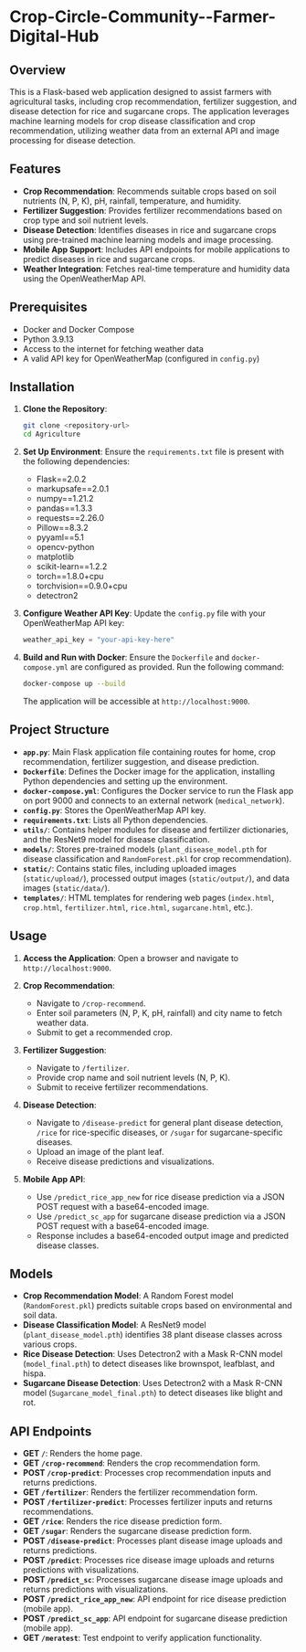 # Crop-Circle-Community--Farmer-Digital-Hub
## Overview
This is a Flask-based web application designed to assist farmers with agricultural tasks, including crop recommendation, fertilizer suggestion, and disease detection for rice and sugarcane crops. The application leverages machine learning models for crop disease classification and crop recommendation, utilizing weather data from an external API and image processing for disease detection.

## Features
- **Crop Recommendation**: Recommends suitable crops based on soil nutrients (N, P, K), pH, rainfall, temperature, and humidity.
- **Fertilizer Suggestion**: Provides fertilizer recommendations based on crop type and soil nutrient levels.
- **Disease Detection**: Identifies diseases in rice and sugarcane crops using pre-trained machine learning models and image processing.
- **Mobile App Support**: Includes API endpoints for mobile applications to predict diseases in rice and sugarcane crops.
- **Weather Integration**: Fetches real-time temperature and humidity data using the OpenWeatherMap API.

## Prerequisites
- Docker and Docker Compose
- Python 3.9.13
- Access to the internet for fetching weather data
- A valid API key for OpenWeatherMap (configured in `config.py`)

## Installation

1. **Clone the Repository**:
   ```bash
   git clone <repository-url>
   cd Agriculture
   ```

2. **Set Up Environment**:
   Ensure the `requirements.txt` file is present with the following dependencies:
   - Flask==2.0.2
   - markupsafe==2.0.1
   - numpy==1.21.2
   - pandas==1.3.3
   - requests==2.26.0
   - Pillow==8.3.2
   - pyyaml==5.1
   - opencv-python
   - matplotlib
   - scikit-learn==1.2.2
   - torch==1.8.0+cpu
   - torchvision==0.9.0+cpu
   - detectron2

3. **Configure Weather API Key**:
   Update the `config.py` file with your OpenWeatherMap API key:
   ```python
   weather_api_key = "your-api-key-here"
   ```

4. **Build and Run with Docker**:
   Ensure the `Dockerfile` and `docker-compose.yml` are configured as provided. Run the following command:
   ```bash
   docker-compose up --build
   ```
   The application will be accessible at `http://localhost:9000`.

## Project Structure
- **`app.py`**: Main Flask application file containing routes for home, crop recommendation, fertilizer suggestion, and disease prediction.
- **`Dockerfile`**: Defines the Docker image for the application, installing Python dependencies and setting up the environment.
- **`docker-compose.yml`**: Configures the Docker service to run the Flask app on port 9000 and connects to an external network (`medical_network`).
- **`config.py`**: Stores the OpenWeatherMap API key.
- **`requirements.txt`**: Lists all Python dependencies.
- **`utils/`**: Contains helper modules for disease and fertilizer dictionaries, and the ResNet9 model for disease classification.
- **`models/`**: Stores pre-trained models (`plant_disease_model.pth` for disease classification and `RandomForest.pkl` for crop recommendation).
- **`static/`**: Contains static files, including uploaded images (`static/upload/`), processed output images (`static/output/`), and data images (`static/data/`).
- **`templates/`**: HTML templates for rendering web pages (`index.html`, `crop.html`, `fertilizer.html`, `rice.html`, `sugarcane.html`, etc.).

## Usage

1. **Access the Application**:
   Open a browser and navigate to `http://localhost:9000`.

2. **Crop Recommendation**:
   - Navigate to `/crop-recommend`.
   - Enter soil parameters (N, P, K, pH, rainfall) and city name to fetch weather data.
   - Submit to get a recommended crop.

3. **Fertilizer Suggestion**:
   - Navigate to `/fertilizer`.
   - Provide crop name and soil nutrient levels (N, P, K).
   - Submit to receive fertilizer recommendations.

4. **Disease Detection**:
   - Navigate to `/disease-predict` for general plant disease detection, `/rice` for rice-specific diseases, or `/sugar` for sugarcane-specific diseases.
   - Upload an image of the plant leaf.
   - Receive disease predictions and visualizations.

5. **Mobile App API**:
   - Use `/predict_rice_app_new` for rice disease prediction via a JSON POST request with a base64-encoded image.
   - Use `/predict_sc_app` for sugarcane disease prediction via a JSON POST request with a base64-encoded image.
   - Response includes a base64-encoded output image and predicted disease classes.

## Models
- **Crop Recommendation Model**: A Random Forest model (`RandomForest.pkl`) predicts suitable crops based on environmental and soil data.
- **Disease Classification Model**: A ResNet9 model (`plant_disease_model.pth`) identifies 38 plant disease classes across various crops.
- **Rice Disease Detection**: Uses Detectron2 with a Mask R-CNN model (`model_final.pth`) to detect diseases like brownspot, leafblast, and hispa.
- **Sugarcane Disease Detection**: Uses Detectron2 with a Mask R-CNN model (`Sugarcane_model_final.pth`) to detect diseases like blight and rot.

## API Endpoints
- **GET `/`**: Renders the home page.
- **GET `/crop-recommend`**: Renders the crop recommendation form.
- **POST `/crop-predict`**: Processes crop recommendation inputs and returns predictions.
- **GET `/fertilizer`**: Renders the fertilizer recommendation form.
- **POST `/fertilizer-predict`**: Processes fertilizer inputs and returns recommendations.
- **GET `/rice`**: Renders the rice disease prediction form.
- **GET `/sugar`**: Renders the sugarcane disease prediction form.
- **POST `/disease-predict`**: Processes plant disease image uploads and returns predictions.
- **POST `/predict`**: Processes rice disease image uploads and returns predictions with visualizations.
- **POST `/predict_sc`**: Processes sugarcane disease image uploads and returns predictions with visualizations.
- **POST `/predict_rice_app_new`**: API endpoint for rice disease prediction (mobile app).
- **POST `/predict_sc_app`**: API endpoint for sugarcane disease prediction (mobile app).
- **GET `/meratest`**: Test endpoint to verify application functionality.
